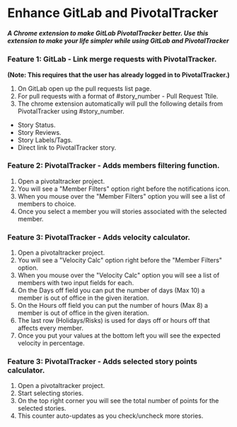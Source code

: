 # Enhance GitLab and PivotalTracker
##### A Chrome extension to make GitLab PivotalTracker better. Use this extension to make your life simpler while using GitLab and PivotalTracker


### Feature 1: GitLab - Link merge requests with PivotalTracker.
**(Note: This requires that the user has already logged in to PivotalTracker.)**
1) On GitLab open up the pull requests list page.
2) For pull requests with a format of #story_number - Pull Request Ttile.
3) The chrome extension automatically will pull the following details from PivotalTracker using #story_number.
- Story Status.
- Story Reviews.
- Story Labels/Tags.
- Direct link to PivotalTracker story.

### Feature 2: PivotalTracker - Adds members filtering function.
1) Open a pivotaltracker project.
2) You will see a "Member Filters" option right before the notifications icon.
3) When you mouse over the "Member Filters" option you will see a list of members to choice.
4) Once you select a member you will stories associated with the selected member.

### Feature 3: PivotalTracker - Adds velocity calculator.
1) Open a pivotaltracker project.
2) You will see a "Velocity Calc" option right before the "Member Filters" option.
3) When you mouse over the "Velocity Calc" option you will see a list of members with two input fields for each.
4) On the Days off field you can put the number of days (Max 10) a member is out of office in the given iteration.
5) On the Hours off field you can put the number of hours (Max 8) a member is out of office in the given iteration.
6) The last row (Holidays/Risks) is used for days off or hours off that affects every member.
7) Once you put your values at the bottom left you will see the expected velocity in percentage.

### Feature 3: PivotalTracker - Adds selected story points calculator.
1) Open a pivotaltracker project.
2) Start selecting stories.
3) On the top right corner you will see the total number of points for the selected stories.
4) This counter auto-updates as you check/uncheck more stories.

